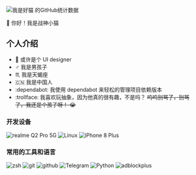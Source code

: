 ![我是好猫 的GitHub统计数据](https://github-readme-stats.vercel.app/api?username=ioit-aaa&show_icons=true&theme=nord&locale=cn)

:wave: 你好！我是战神小猫

## 个人介绍

- :art: 或许是个 UI designer
- :male_sign: 我是男孩子
- :scorpius: 我是天蝎座
- :cn: 我是中国人
- :dependabot: 我使用 dependabot 来轻松的管理项目依赖版本
- :trollface: 我喜欢玩抽象，因为他真的很有趣，不是吗？ ~~呜呜别骂了，别骂了，我还是个孩子呀！ :sob:~~

### 开发设备

![realme Q2 Pro 5G](https://img.shields.io/badge/realme%20Q2%20Pro%205G-%232E3440?style=for-the-badge&logo=Android&logoColor=%237590AD)
![Linux](https://img.shields.io/badge/Linux-%232E3440?style=for-the-badge&logo=Linux&logoColor=%237590AD)
![iPhone 8 Plus](https://img.shields.io/badge/iPhone%208%20Plus-%232E3440?style=for-the-badge&logo=Apple&logoColor=%237590AD)

### 常用的工具和语言

![zsh](https://img.shields.io/badge/zsh-%232E3440?style=for-the-badge&logo=zsh&logoColor=%237590AD)
![git](https://img.shields.io/badge/git-%232E3440?style=for-the-badge&logo=git&logoColor=%237590AD)
![github](https://img.shields.io/badge/github-%232E3440?style=for-the-badge&logo=github&logoColor=%237590AD)
![Telegram](https://img.shields.io/badge/Telegram-%232E3440?style=for-the-badge&logo=Telegram&logoColor=%237590AD)
![Python](https://img.shields.io/badge/Python-%232E3440?style=for-the-badge&logo=Python&logoColor=%237590AD)
![adblockplus](https://img.shields.io/badge/adblockplus-%232E3440?style=for-the-badge&logo=adblockplus&logoColor=%237590AD)

